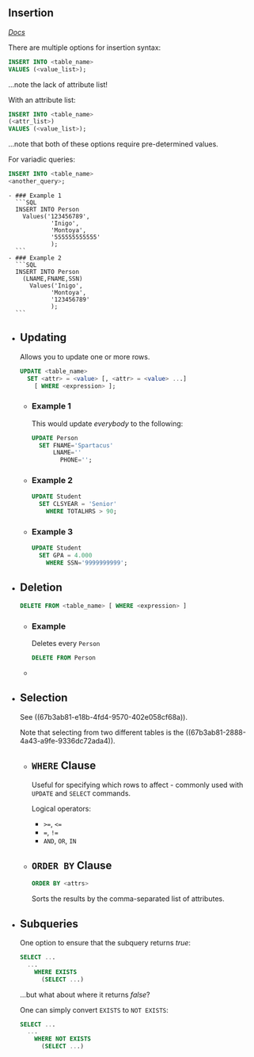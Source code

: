 ## Insertion
*[Docs](https://mariadb.com/kb/en/insert/)*

There are multiple options for insertion syntax:
```SQL
INSERT INTO <table_name>
VALUES (<value_list>);
```
...note the lack of attribute list!

With an attribute list:
```SQL
INSERT INTO <table_name>
(<attr_list>)
VALUES (<value_list>);
```
...note that both of these options require pre-determined values.

For variadic queries:
```SQL
INSERT INTO <table_name>
<another_query>;
```
	- ### Example 1
	  ```SQL
	  INSERT INTO Person
	  	Values('123456789',
	            'Inigo',
	            'Montoya',
	            '555555555555'
	            );
	  ```
	- ### Example 2
	  ```SQL
	  INSERT INTO Person
	  	(LNAME,FNAME,SSN)
	      Values('Inigo',
	            'Montoya',
	            '123456789'
	            );
	  ```
- ## Updating
  Allows you to update one or more rows.
  
  ```SQL
  UPDATE <table_name>
  	SET <attr> = <value> [, <attr> = <value> ...]
      [ WHERE <expression> ];
  ```
	- ### Example 1
	  This would update *everybody* to the following:
	  ```SQL
	  UPDATE Person
	  	SET FNAME='Spartacus'
	      	LNAME=''
	          PHONE='';
	  ```
	- ### Example 2
	  ```SQL
	  UPDATE Student
	  	SET CLSYEAR = 'Senior'
	      WHERE TOTALHRS > 90;
	  ```
	- ### Example 3
	  ```SQL
	  UPDATE Student
	  	SET GPA = 4.000
	      WHERE SSN='9999999999';
	  ```
- ## Deletion
  ```SQL
  DELETE FROM <table_name> [ WHERE <expression> ]
  ```
	- ### Example
	  Deletes every `Person`
	  ```SQL
	  DELETE FROM Person
	  ```
	-
- ## Selection
  See ((67b3ab81-e18b-4fd4-9570-402e058cf68a)).
  
  Note that selecting from two different tables is the ((67b3ab81-2888-4a43-a9fe-9336dc72ada4)).
	- ## `WHERE` Clause
	  Useful for specifying which rows to affect - commonly used with `UPDATE` and `SELECT` commands.
	  
	  Logical operators:
	  * `>=`, `<=`
	  * `=`, `!=`
	  * `AND`, `OR`, `IN`
	- ## `ORDER BY` Clause
	  ```SQL
	  ORDER BY <attrs>
	  ```
	  
	  Sorts the results by the comma-separated list of attributes.
- ## Subqueries
  One option to ensure that the subquery returns *true*:
  ```SQL
  SELECT ...
  	...
      WHERE EXISTS
      	(SELECT ...)
  ```
  ...but what about where it returns *false*?
  
  One can simply convert `EXISTS` to `NOT EXISTS`:
  ```SQL
  SELECT ...
  	...
      WHERE NOT EXISTS
      	(SELECT ...)
  ```